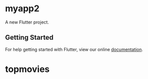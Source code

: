 # myapp2

A new Flutter project.

## Getting Started

For help getting started with Flutter, view our online
[documentation](https://flutter.io/).
# topmovies
